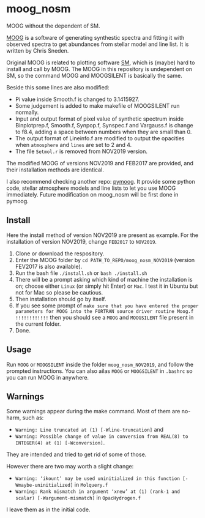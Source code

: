 # moog_nosm
MOOG without the dependent of SM.

[MOOG](http://www.as.utexas.edu/~chris/moog.html) is a software of generating synthestic spectra and fitting it with observed spectra to get abundances from stellar model and line list. It is written by Chris Sneden.

Original MOOG is related to plotting software [SM](http://www.astro.princeton.edu/~rhl/sm/), which is (maybe) hard to install and call by MOOG. The MOOG in this repository is undependent on SM, so the command MOOG and MOOGSILENT is basically the same.

Beside this some lines are also modified:

- Pi value inside Smooth.f is changed to 3.1415927.
- Some judgement is added to make makefile of MOOGSILENT run normally.
- Input and output format of pixel value of synthetic spectrum inside Binplotprep.f, Smooth.f, Synpop.f, Synspec.f and Vargauss.f is change to f8.4, adding a space between numbers when they are small than 0.
- The output format of Lineinfo.f are modified to output the opacities when `atmosphere` and `lines` are set to 2 and 4.
- The file `Setmol.r` is removed from NOV2019 version.

The modified MOOG of versions NOV2019 and FEB2017 are provided, and their installation methods are identical.

I also recommend checking another repo: [pymoog](https://github.com/MingjieJian/pymoog). 
It provide some python code, stellar atmosphere models and line lists to let you use MOOG immediately.
Future modification on moog_nosm will be first done in pymoog.  

## Install

Here the install method of version NOV2019 are present as example. For the installation of version NOV2019, change `FEB2017` to `NOV2019`.

1. Clone or download the respository.
2. Enter the MOOG folder by `cd PATH_TO_REPO/moog_nosm_NOV2019` (version FEV2017 is also available).
3. Run the bash file `./install.sh` or `bash ./install.sh` 
4. There will be a prompt asking which kind of machine the installation is on; choose either `Linux` (or simply hit Enter) or `Mac`. I test it in Ubuntu but not for Mac so please be cautious.
5. Then installation should go by itself.
6. If you see some prompt of `make sure that you have entered the proper parameters for MOOG into the FORTRAN source driver routine Moog.f !!!!!!!!!!!!` then you should see a `MOOG` and `MOOGSILENT` file present in the current folder.
7. Done.

## Usage 

Run `MOOG` or `MOOGSILENT` inside the folder `moog_nosm_NOV2019`, and follow the prompted instructions.
You can also ailas `MOOG` or `MOOGSILENT` in `.bashrc` so you can run MOOG in anywhere.

## Warnings

Some warnings appear during the make command.
Most of them are no-harm, such as:
- `Warning: Line truncated at (1) [-Wline-truncation]` and
- `Warning: Possible change of value in conversion from REAL(8) to INTEGER(4) at (1) [-Wconversion]`.

They are intended and tried to get rid of some of those.

However there are two may worth a slight change:
- `Warning: ‘ikount’ may be used uninitialized in this function [-Wmaybe-uninitialized]` in `Molquery.f`
- `Warning: Rank mismatch in argument ‘xnew’ at (1) (rank-1 and scalar) [-Wargument-mismatch]` in `OpacHydrogen.f`

I leave them as in the initial code.
